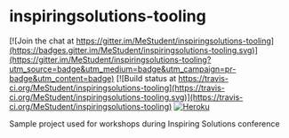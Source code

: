 # inspiringsolutions-tooling

[![Join the chat at https://gitter.im/MeStudent/inspiringsolutions-tooling](https://badges.gitter.im/MeStudent/inspiringsolutions-tooling.svg)](https://gitter.im/MeStudent/inspiringsolutions-tooling?utm_source=badge&utm_medium=badge&utm_campaign=pr-badge&utm_content=badge)
[![Build status at https://travis-ci.org/MeStudent/inspiringsolutions-tooling](https://travis-ci.org/MeStudent/inspiringsolutions-tooling.svg)](https://travis-ci.org/MeStudent/inspiringsolutions-tooling)
[![Heroku](https://heroku-badge.herokuapp.com/?app=peaceful-ridge-14628)](https://peaceful-ridge-14628.herokuapp.com/)

Sample project used for workshops during Inspiring Solutions conference
